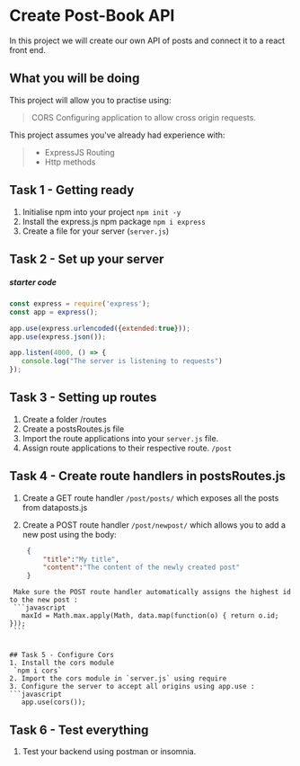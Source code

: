 # Create Post-Book API 

In this project we will create our own API of posts and connect it to a react front end. 

## What you will be doing

This project will allow you to practise using:

> CORS 
> Configuring application to allow cross origin requests. 


This project assumes you've already had experience with:

> - ExpressJS Routing
> - Http methods


## Task 1 - Getting ready

1. Initialise npm into your project
   `npm init -y`
2. Install the express.js npm package
   `npm i express`
3. Create a file for your server (`server.js`)


## Task 2 - Set up your server

##### starter code
```javascript
const express = require('express');
const app = express();

app.use(express.urlencoded({extended:true}));
app.use(express.json());

app.listen(4000, () => {
   console.log("The server is listening to requests") 
});
```

## Task 3 - Setting up routes 

  1. Create a folder /routes 
  2. Create a postsRoutes.js file 
  3. Import the route applications into your `server.js` file.
  4. Assign route applications to their respective route. `/post`


## Task 4 - Create route handlers in postsRoutes.js
  1. Create a GET route handler `/post/posts/` which exposes all the posts from dataposts.js

  2. Create a POST route handler `/post/newpost/` which allows you to add a new post using the body: 
     ```json
      {
          "title":"My title",
          "content":"The content of the newly created post"
      }
   ```
    Make sure the POST route handler automatically assigns the highest id to the new post :
    ```javascript 
      maxId = Math.max.apply(Math, data.map(function(o) { return o.id; }));
    ```
   

## Task 5 - Configure Cors
 1. Install the cors module
    `npm i cors`
 2. Import the cors module in `server.js` using require
 3. Configure the server to accept all origins using app.use : 
   ```javascript
      app.use(cors());
   ```


## Task 6 - Test everything
 1. Test your backend using postman or insomnia. 



 










